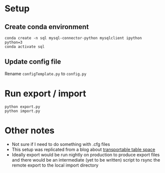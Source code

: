# Setup

## Create conda environment

    conda create -n sql mysql-connector-python mysqlclient ipython python=3
    conda activate sql

## Update config file

Rename `configTemplate.py` to `config.py`

# Run export / import

    python export.py
    python import.py

# Other notes

* Not sure if I need to do something with .cfg files
* This setup was replicated from a blog about [transportable table space](https://blog.toadworld.com/2017/06/14/transportable-tablespaces-in-innodb)
* Ideally export would be run nightly on production to produce export files and there would be an intermediate (yet to be written) script to rsync the remote export to the local import directory
